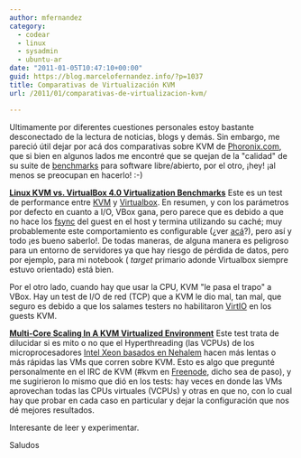 ```yaml
---
author: mfernandez
category:
  - codear
  - linux
  - sysadmin
  - ubuntu-ar
date: "2011-01-05T10:47:10+00:00"
guid: https://blog.marcelofernandez.info/?p=1037
title: Comparativas de Virtualización KVM
url: /2011/01/comparativas-de-virtualizacion-kvm/

---
```

Ultimamente por diferentes cuestiones personales estoy bastante desconectado de la lectura de noticias, blogs y demás. Sin embargo, me pareció útil dejar por acá dos comparativas sobre KVM de [Phoronix.com](http://www.phoronix.com/), que si bien en algunos lados me encontré que se quejan de la "calidad" de su suite de [benchmarks](http://www.phoronix-test-suite.com/) para software libre/abierto, por el otro, ¡hey! ¡al menos se preocupan en hacerlo! :-)

**[Linux KVM vs. VirtualBox 4.0 Virtualization Benchmarks](http://www.phoronix.com/scan.php?page=article&item=linux_kvm_virtualbox4&num=1)**
Este es un test de performance entre [KVM](http://www.linux-kvm.com/) y [Virtualbox](http://www.virtualbox.org/). En resumen, y con los parámetros por defecto en cuanto a I/O, VBox gana, pero parece que es debido a que no hace los [fsync](http://pubs.opengroup.org/onlinepubs/007908799/xsh/fsync.html) del guest en el host y termina utilizando su caché; muy probablemente este comportamiento es configurable (¿ver [acá](http://www.virtualbox.org/manual/ch05.html#iocaching)?), pero así y todo ¡es bueno saberlo!. De todas maneras, de alguna manera es peligroso para un entorno de servidores ya que hay riesgo de pérdida de datos, pero por ejemplo, para mi notebook ( _target_ primario adonde Virtualbox siempre estuvo orientado) está bien.

Por el otro lado, cuando hay que usar la CPU, KVM "le pasa el trapo" a VBox. Hay un test de I/O de red (TCP) que a KVM le dio mal, tan mal, que seguro es debido a que los salames testers no habilitaron [VirtIO](http://wiki.libvirt.org/page/Virtio#Network_driver) en los guests KVM.

[**Multi-Core Scaling In A KVM Virtualized Environment**](http://www.phoronix.com/scan.php?page=article&item=linux_kvm_scaling&num=1)
Este test trata de dilucidar si es mito o no que el Hyperthreading (las VCPUs) de los microprocesadores [Intel Xeon basados en Nehalem](http://en.wikipedia.org/wiki/Intel_Xeon#Nehalem_based_Xeon) hacen más lentas o más rápidas las VMs que corren sobre KVM. Esto es algo que pregunté personalmente en el IRC de KVM (#kvm en [Freenode](http://freenode.net/), dicho sea de paso), y me sugirieron lo mismo que dió en los tests: hay veces en donde las VMs aprovechan todas las CPUs virtuales (VCPUs) y otras en que no, con lo cual hay que probar en cada caso en particular y dejar la configuración que nos dé mejores resultados.

Interesante de leer y experimentar.

Saludos
